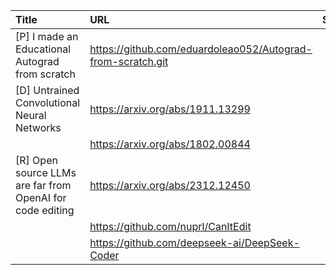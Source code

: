 | Title                                                     | URL                                                         |   Score | Date                |
|:----------------------------------------------------------|:------------------------------------------------------------|--------:|:--------------------|
| [P] I made an Educational Autograd from scratch           | https://github.com/eduardoleao052/Autograd-from-scratch.git |     122 | 2023-12-27 13:06:29 |
| [D] Untrained Convolutional Neural Networks               | https://arxiv.org/abs/1911.13299                            |      81 | 2023-12-27 19:58:07 |
|                                                           | https://arxiv.org/abs/1802.00844                            |         |                     |
| [R] Open source LLMs are far from OpenAI for code editing | https://arxiv.org/abs/2312.12450                            |      73 | 2023-12-28 12:54:58 |
|                                                           | https://github.com/nuprl/CanItEdit                          |         |                     |
|                                                           | https://github.com/deepseek-ai/DeepSeek-Coder               |         |                     |